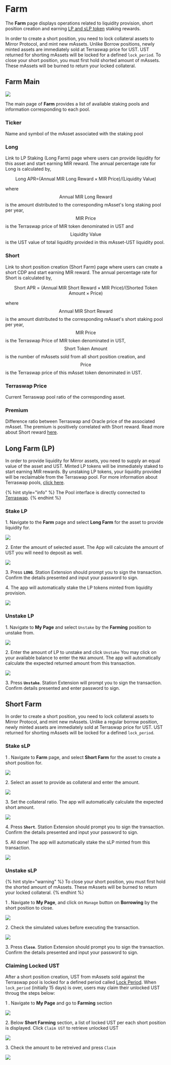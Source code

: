 # Farm

The **Farm** page displays operations related to liquidity provision, short position creation and earning [LP and sLP token](../../protocol/staking-tokens-lp-and-slp.md) staking rewards.&#x20;

In order to create a short position, you need to lock collateral assets to Mirror Protocol, and mint new mAssets. Unlike Borrow positions, newly minted assets are immediately sold at Terraswap price for UST. UST returned for shorting mAssets will be locked for a defined `lock_period`. To close your short position, you must first hold shorted amount of mAssets. These mAssets will be burned to return your locked collateral.

## Farm Main

![](<../../.gitbook/assets/image (187).png>)

The main page of **Farm** provides a list of available staking pools and information corresponding to each pool.&#x20;

### **Ticker**&#x20;

Name and symbol of the mAsset associated with the staking pool

### **Long**

Link to LP Staking (Long Farm) page where users can provide liquidity for this asset and start earning MIR reward. The annual percentage rate for Long is calculated by,

$$\text{Long APR=}\text{(Annual MIR Long Reward} \times \text{MIR Price)}/\text{(Liquidity Value)}$$

where $$\text{Annual MIR Long Reward}$$ is the amount distributed to the corresponding mAsset's  long staking pool per year, $$\text{MIR Price}$$ is the Terraswap price of MIR token denominated in UST and $$\text{Liquidity Value}$$ is the UST value of total liquidity provided in this mAsset-UST liquidity pool.&#x20;

### **Short**

Link to short position creation (Short Farm) page where users can create a short CDP and start earning MIR reward. The annual percentage rate for Short is calculated by,

$$\text{Short APR = (Annual MIR Short Reward}\times\text{MIR Price)}/\text{(Shorted Token Amount}\times\text{Price)}$$

where $$\text{Annual MIR Short Reward}$$ is the amount distributed to the corresponding mAsset's short staking pool per year, $$\text{MIR Price}$$ is the Terraswap Price of MIR token denominated in UST, $$\text{Short Token Amount}$$ is the number of mAssets sold from all short position creation, and $$\text{Price}$$ is the Terraswap price of this mAsset token denominated in UST.&#x20;

### **Terraswap Price**

Current Terraswap pool ratio of the corresponding asset.&#x20;

### **Premium**

Difference ratio between Terraswap and Oracle price of the associated mAsset. The premium is positively correlated with Short reward. Read more about Short reward [here](../../protocol/staking-tokens-lp-and-slp.md#staking-rewards).

## Long Farm (LP)

In order to provide liquidity for Mirror assets, you need to supply an equal value of the asset and UST. Minted LP tokens will be immediately staked to start earning MIR rewards. By unstaking LP tokens, your liquidity provided will be reclaimable from the Terraswap pool. For more information about Terraswap pools, [click here](../../protocol/terraswap.md).

{% hint style="info" %}
The Pool interface is directly connected to [Terraswap](https://terraswap.io).
{% endhint %}

### Stake LP

1\. Navigate to the **Farm** page and select **Long Farm** for the asset to provide liquidity for.

![](<../../.gitbook/assets/image (166).png>)

2\. Enter the amount of selected asset. The App will calculate the amount of UST you will need to deposit as well.

![](<../../.gitbook/assets/image (200).png>)

3\. Press **`LONG`**. Station Extension should prompt you to sign the transaction. Confirm the details presented and input your password to sign.

4\. The app will automatically stake the LP tokens minted from liquidity provision.&#x20;

![](<../../.gitbook/assets/image (142).png>)

### Unstake LP

1\. Navigate to **My Page** and select `Unstake` by the **Farming** position to unstake from.

![](<../../.gitbook/assets/image (146).png>)

2\. Enter the amount of LP to unstake and click `Unstake` You may click on your available balance to enter the `MAX` amount. The app will automatically calculate the expected returned amount from this transaction.&#x20;

![](<../../.gitbook/assets/image (133).png>)

3\. Press **`Unstake`**. Station Extension will prompt you to sign the transaction. Confirm details presented and enter password to sign.&#x20;

## Short Farm

In order to create a short position, you need to lock collateral assets to Mirror Protocol, and mint new mAssets. Unlike a regular borrow position, newly minted assets are immediately sold at Terraswap price for UST. UST returned for shorting mAssets will be locked for a defined `lock_period`.&#x20;

### Stake sLP

1 . Navigate to **Farm** page, and select **Short Farm** for the asset to create a short position for.

![](<../../.gitbook/assets/image (140).png>)

2\. Select an asset to provide as collateral and enter the amount.

![](<../../.gitbook/assets/image (161).png>)

3\. Set the collateral ratio. The app will automatically calculate the expected short amount.&#x20;

![](<../../.gitbook/assets/image (209).png>)

4\. Press **`Short`**. Station Extension should prompt you to sign the transaction. Confirm the details presented and input your password to sign.

5\. All done! The app will automatically stake the sLP minted from this transaction.&#x20;

![](<../../.gitbook/assets/image (180).png>)

### Unstake sLP

{% hint style="warning" %}
To close your short position, you must first hold the shorted amount of mAssets. These mAssets will be burned to return your locked collateral.
{% endhint %}

1 . Navigate to **My Page**, and click on `Manage` button on **Borrowing** by the short position to close.

![](<../../.gitbook/assets/image (136).png>)

2\. Check the simulated values before executing the transaction.

![](<../../.gitbook/assets/image (184).png>)

3\. Press **`Close`**. Station Extension should prompt you to sign the transaction. Confirm the details presented and input your password to sign.

### Claiming Locked UST

After a short position creation, UST from mAssets sold against the Terraswap pool is locked for a defined period called [Lock Period](../../protocol/staking-tokens-lp-and-slp.md#lock-period). When `lock_period` (initially 15 days) is over, users may claim their unlocked UST throug the steps below:&#x20;

1 . Navigate to **My Page** and go to **Farming** section

![](<../../.gitbook/assets/image (197).png>)

2\. Below **Short Farming** section, a list of locked UST per each short position is displayed. Click `Claim UST` to retrieve unlocked UST

![](<../../.gitbook/assets/image (201).png>)

3\. Check the amount to be retreived and press `Claim`&#x20;

![](<../../.gitbook/assets/image (157).png>)
